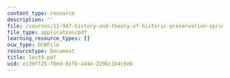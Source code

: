```yaml
---
content_type: resource
description: ''
file: /courses/11-947-history-and-theory-of-historic-preservation-spring-2007/e139ff25f0ed81fba44e229bc1b4c9eb_lect9.pdf
file_type: application/pdf
learning_resource_types: []
ocw_type: OCWFile
resourcetype: Document
title: lect9.pdf
uid: e139ff25-f0ed-81fb-a44e-229bc1b4c9eb
---
```

